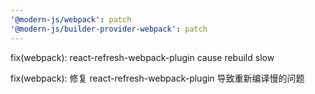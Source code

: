 ```yaml
---
'@modern-js/webpack': patch
'@modern-js/builder-provider-webpack': patch
---
```


fix(webpack): react-refresh-webpack-plugin cause rebuild slow

fix(webpack): 修复 react-refresh-webpack-plugin 导致重新编译慢的问题
